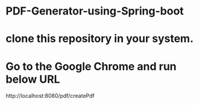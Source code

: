 # PDF-Generator-using-Spring-boot

# clone this repository in your system.

# Go to the Google Chrome and run below URL

  http://localhost:8080/pdf/createPdf 
